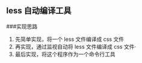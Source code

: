 ## less 自动编译工具

###实现思路
1. 先简单实现，将一个 less 文件编译成 css 文件
2. 再实现，通过监视自动将 less 文件编译成 css 文件·
3. 最后实现，将这个程序作为一个命令行工具